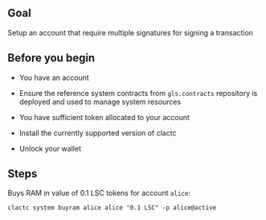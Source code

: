 ## Goal

Setup an account that require multiple signatures for signing a transaction

## Before you begin

* You have an account

* Ensure the reference system contracts from `gls.contracts` repository is deployed and used to manage system resources

* You have sufficient token allocated to your account

* Install the currently supported version of clactc

* Unlock your wallet

## Steps

Buys RAM in value of 0.1 LSC tokens for account `alice`:

```shell
clactc system buyram alice alice "0.1 LSC" -p alice@active
```